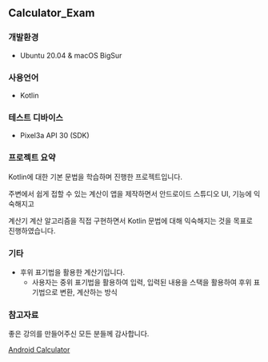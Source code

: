 ## Calculator_Exam

### 개발환경
* Ubuntu 20.04 & macOS BigSur

### 사용언어
* Kotlin

### 테스트 디바이스
* Pixel3a API 30 (SDK)

### 프로젝트 요약
Kotlin에 대한 기본 문법을 학습하며 진행한 프로젝트입니다.

주변에서 쉽게 접할 수 있는 계산이 앱을 제작하면서 안드로이드 스튜디오 UI, 기능에 익숙해지고

계산기 계산 알고리즘을 직접 구현하면서 Kotlin 문법에 대해 익숙해지는 것을 목표로 진행하였습니다.

### 기타
* 후위 표기법을 활용한 계산기입니다.
  * 사용자는 중위 표기법을 활용하여 입력, 입력된 내용을 스택을 활용하여 후위 표기법으로 변환, 계산하는 방식

### 참고자료
좋은 강의를 만들어주신 모든 분들께 감사합니다.

[Android Calculator](https://www.youtube.com/playlist?list=PLpc1_FLg4LiOtniOy_QH5uxvzZzHpXjZx)

